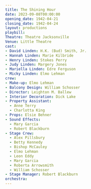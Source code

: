 ```yaml
---
title: The Shining Hour
date: 2023-09-08T00:00:00
opening_date: 1942-04-21
closing_date: 1942-04-24
layout: productions
playbill:
Theatre: Theatre Jacksonville
Venue: Little Theatre
cast:
- David Linden: H.K. (Bud) Smith, Jr.
- Hannah Linden: Marie Kilbride
- Henry Linden: Stokes Perry
- Judy Linden: Margery Jones
- Mariella Linden: Edre Ferguson
- Micky Linden: Elmo Lehman
crew:
- Make-up: Elmo Lehman
- Balcony Design: William Schosser
- Director: Leighton M. Ballew
- Interior Decoration: Dick Lake
- Property Assistant:
  - Anne Terry
  - Charlotta King
- Props: Elsie Behner
- Sound Effects:
  - Mary Garcia
  - Robert Blackburn
- Stage Crew:
  - Alex Pillsbury
  - Betty Kennedy
  - Bishop McCauley
  - Elmo Lehman
  - Leon Eddy
  - Mary Garcia
  - Roberta Arrowsmith
  - William Schosser
- Stage Manager: Robert Blackburn
orchestra:
---
```


